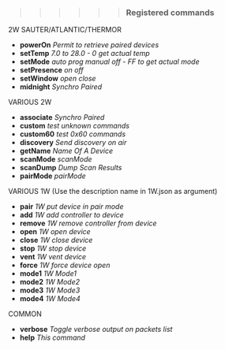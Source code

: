 > > > > > > ### Registered commands
2W SAUTER/ATLANTIC/THERMOR
- **powerOn**     _Permit to retrieve paired devices_
- **setTemp**     _7.0 to 28.0 - 0 get actual temp_
- **setMode**     _auto prog manual off - FF to get actual mode_
- **setPresence** _on off_
- **setWindow**   _open close_
- **midnight**    _Synchro Paired_

VARIOUS 2W
- **associate**   _Synchro Paired_
- **custom**      _test unknown commands_
- **custom60**    _test 0x60 commands_
- **discovery**   _Send discovery on air_
- **getName**     _Name Of A Device_
- **scanMode**    _scanMode_
- **scanDump**    _Dump Scan Results_
- **pairMode**    _pairMode_

VARIOUS 1W (Use the description name in 1W.json as argument)
- **pair**      _1W put device in pair mode_
- **add**       _1W add controller to device_
- **remove**    _1W remove controller from device_
- **open**      _1W open device_
- **close**     _1W close device_
- **stop**      _1W stop device_
- **vent**      _1W vent device_
- **force**     _1W force device open_
- **mode1**     _1W Mode1_
- **mode2**     _1W Mode2_
- **mode3**     _1W Mode3_
- **mode4**     _1W Mode4_

COMMON
- **verbose**   _Toggle verbose output on packets list_
- **help**      _This command_